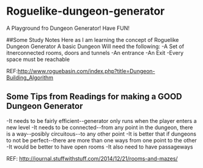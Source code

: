 # Roguelike-dungeon-generator
A Playground fro Dungeon Generator! Have FUN!

##Some Study Notes Here as I am learning the concept of Roguelike Dungeon Generator
 A basic Dungeon Will need the following:
 -A Set of itnerconnected rooms, doors and tunnels
 -An entrance
 -An Exit
 -Every space must be reachable

 REF:http://www.roguebasin.com/index.php?title=Dungeon-Building_Algorithm

 ## Some Tips from Readings for making a GOOD Dungeon Generator
 -It needs to be fairly efficient--generator only runs when the player enters a new level
 -It needs to be connected--from any point in the dungeon, there is a way--posibly circuitous--to any other point
 -It is better that if dungeons to not be perfect--there are more than one ways from one point to the other
 -It would be better to have open rooms
 -It also need to have passageways

 REF: http://journal.stuffwithstuff.com/2014/12/21/rooms-and-mazes/

 
